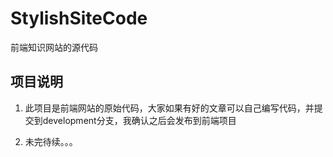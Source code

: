 # StylishSiteCode
前端知识网站的源代码


## 项目说明 
  
  1. 此项目是前端网站的原始代码，大家如果有好的文章可以自己编写代码，并提交到development分支，我确认之后会发布到前端项目
  
  2. 未完待续。。。
